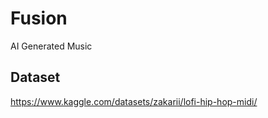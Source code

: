 # Fusion
 AI Generated Music

## Dataset
 https://www.kaggle.com/datasets/zakarii/lofi-hip-hop-midi/